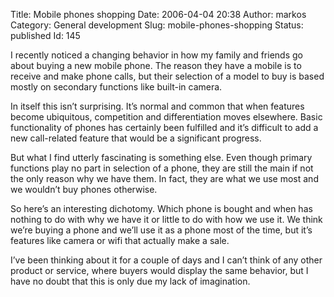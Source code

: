 Title: Mobile phones shopping
Date: 2006-04-04 20:38
Author: markos
Category: General development
Slug: mobile-phones-shopping
Status: published
Id: 145

<div>
 <p>
  I recently noticed a changing behavior in how my family and friends go about buying a new mobile phone. The reason they have a mobile is to receive and make phone calls, but their selection of a model to buy is based mostly on secondary functions like built-in camera.
 </p>
 <p>
  In itself this isn’t surprising. It’s normal and common that when features become ubiquitous, competition and differentiation moves elsewhere. Basic functionality of phones has certainly been fulfilled and it’s difficult to add a new call-related feature that would be a significant progress.
 </p>
 <p>
  But what I find utterly fascinating is something else. Even though primary functions play no part in selection of a phone, they are still the main if not the only reason why we have them. In fact, they are what we use most and we wouldn’t buy phones otherwise.
 </p>
 <p>
  So here’s an interesting dichotomy. Which phone is bought and when has nothing to do with why we have it or little to do with how we use it. We think we’re buying a phone and we’ll use it as a phone most of the time, but it’s features like camera or wifi that actually make a sale.
 </p>
 <p>
  I’ve been thinking about it for a couple of days and I can’t think of any other product or service, where buyers would display the same behavior, but I have no doubt that this is only due my lack of imagination.
 </p>
</div>
